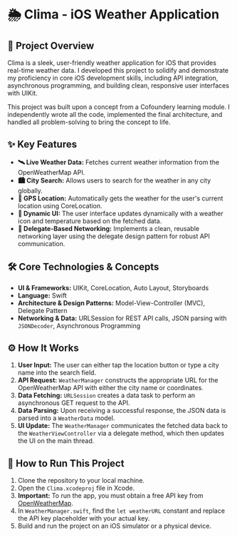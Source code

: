 # 🌦️ Clima - iOS Weather Application

## 📝 Project Overview

Clima is a sleek, user-friendly weather application for iOS that provides real-time weather data. I developed this project to solidify and demonstrate my proficiency in core iOS development skills, including API integration, asynchronous programming, and building clean, responsive user interfaces with UIKit.

This project was built upon a concept from a Cofoundery learning module. I independently wrote all the code, implemented the final architecture, and handled all problem-solving to bring the concept to life.

## ✨ Key Features

* **🛰️ Live Weather Data:** Fetches current weather information from the OpenWeatherMap API.
* **🏙️ City Search:** Allows users to search for the weather in any city globally.
* **📍 GPS Location:** Automatically gets the weather for the user's current location using CoreLocation.
* **🎨 Dynamic UI:** The user interface updates dynamically with a weather icon and temperature based on the fetched data.
* **🤝 Delegate-Based Networking:** Implements a clean, reusable networking layer using the delegate design pattern for robust API communication.

## 🛠️ Core Technologies & Concepts

* **UI & Frameworks:** UIKit, CoreLocation, Auto Layout, Storyboards
* **Language:** Swift
* **Architecture & Design Patterns:** Model-View-Controller (MVC), Delegate Pattern
* **Networking & Data:** URLSession for REST API calls, JSON parsing with `JSONDecoder`, Asynchronous Programming

## ⚙️ How It Works

1.  **User Input:** The user can either tap the location button or type a city name into the search field.
2.  **API Request:** `WeatherManager` constructs the appropriate URL for the OpenWeatherMap API with either the city name or coordinates.
3.  **Data Fetching:** `URLSession` creates a data task to perform an asynchronous GET request to the API.
4.  **Data Parsing:** Upon receiving a successful response, the JSON data is parsed into a `WeatherData` model.
5.  **UI Update:** The `WeatherManager` communicates the fetched data back to the `WeatherViewController` via a delegate method, which then updates the UI on the main thread.

## 🚀 How to Run This Project

1.  Clone the repository to your local machine.
2.  Open the `Clima.xcodeproj` file in Xcode.
3.  **Important:** To run the app, you must obtain a free API key from [OpenWeatherMap](https://openweathermap.org/appid).
4.  In `WeatherManager.swift`, find the `let weatherURL` constant and replace the API key placeholder with your actual key.
5.  Build and run the project on an iOS simulator or a physical device.


